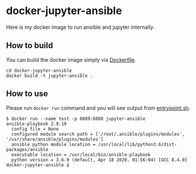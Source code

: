 # docker-jupyter-ansible
Here is my docker image to run ansible and jupyter internally.

## How to build
You can build the docker image simply via [Dockerfile](./Dockerfile).
```shell
cd docker-jupyter-ansible
docker build -t jupyter-ansible .
```

## How to use
Please run `docker run` command and you will see output from [entrypoint.sh](./entrypoint.sh).
```shell
$ docker run --name test -p 8889:8888 jupyter-ansible
ansible-playbook 2.9.10
  config file = None
  configured module search path = ['/root/.ansible/plugins/modules', '/usr/share/ansible/plugins/modules']
  ansible python module location = /usr/local/lib/python3.6/dist-packages/ansible
  executable location = /usr/local/bin/ansible-playbook
  python version = 3.6.9 (default, Apr 18 2020, 01:56:04) [GCC 8.4.0]
docker-jupyter-ansible $ 
```